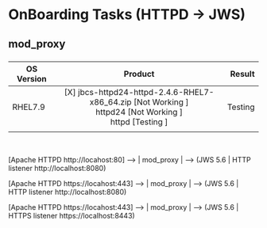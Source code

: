 # OnBoarding Tasks (HTTPD -> JWS)

## mod_proxy

###

| OS Version | Product | Result |
|----------|:-------------:|------:|
| RHEL7.9 | [X] jbcs-httpd24-httpd-2.4.6-RHEL7-x86_64.zip \[Not Working \]</br> httpd24 \[Not Working \]</br> httpd \[Testing \]</br> | Testing
||||

</br>



[Apache HTTPD http://locahost:80] --> | mod_proxy | --> (JWS 5.6 | HTTP listener http://localhost:8080)

[Apache HTTPD https://locahost:443] --> | mod_proxy | --> (JWS 5.6 | HTTP listener http://localhost:8080)

[Apache HTTPD https://locahost:443] --> | mod_proxy | --> (JWS 5.6 | HTTPS listener https://localhost:8443)